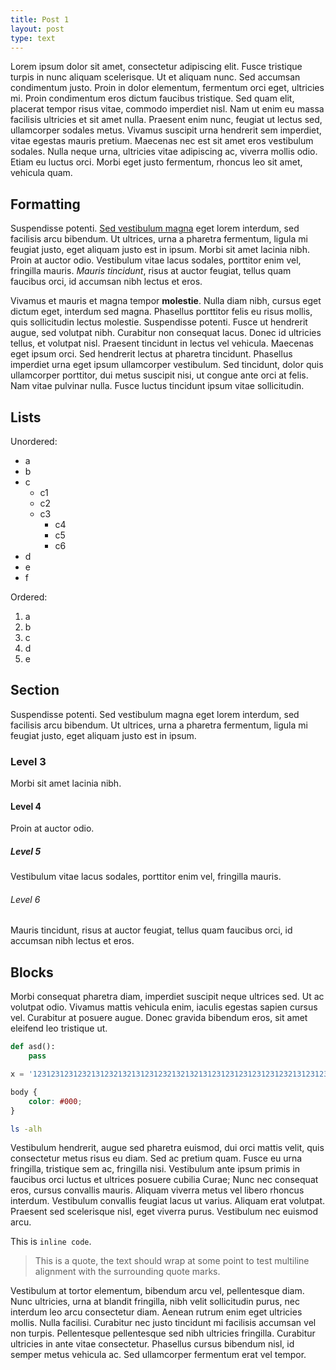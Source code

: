 ```yaml
---
title: Post 1
layout: post
type: text
---
```

Lorem ipsum dolor sit amet, consectetur adipiscing elit. Fusce
tristique turpis in nunc aliquam scelerisque. Ut et aliquam nunc. Sed accumsan
condimentum justo. Proin in dolor elementum, fermentum orci eget, ultricies mi.
Proin condimentum eros dictum faucibus tristique. Sed quam elit, placerat tempor
risus vitae, commodo imperdiet nisl. Nam ut enim eu massa facilisis ultricies et
sit amet nulla. Praesent enim nunc, feugiat ut lectus sed, ullamcorper sodales
metus. Vivamus suscipit urna hendrerit sem imperdiet, vitae egestas mauris
pretium. Maecenas nec est sit amet eros vestibulum sodales. Nulla neque urna,
ultricies vitae adipiscing ac, viverra mollis odio. Etiam eu luctus orci. Morbi
eget justo fermentum, rhoncus leo sit amet, vehicula quam.

Formatting
----------
Suspendisse potenti. [Sed vestibulum magna](http://www.google.com) eget lorem
interdum, sed facilisis arcu bibendum. Ut ultrices, urna a pharetra fermentum,
ligula mi feugiat justo, eget aliquam justo est in ipsum. Morbi sit amet lacinia
nibh. Proin at auctor odio. Vestibulum vitae lacus sodales, porttitor enim vel,
fringilla mauris. *Mauris tincidunt*, risus at auctor feugiat, tellus quam
faucibus orci, id accumsan nibh lectus et eros.

Vivamus et mauris et magna tempor __molestie__. Nulla diam nibh, cursus eget dictum
eget, interdum sed magna. Phasellus porttitor felis eu risus mollis, quis
sollicitudin lectus molestie. Suspendisse potenti. Fusce ut hendrerit augue, sed
volutpat nibh. Curabitur non consequat lacus. Donec id ultricies tellus, et
volutpat nisl. Praesent tincidunt in lectus vel vehicula. Maecenas eget ipsum
orci. Sed hendrerit lectus at pharetra tincidunt. Phasellus imperdiet urna eget
ipsum ullamcorper vestibulum. Sed tincidunt, dolor quis ullamcorper porttitor,
dui metus suscipit nisi, ut congue ante orci at felis. Nam vitae pulvinar nulla.
Fusce luctus tincidunt ipsum vitae sollicitudin.

Lists
-----
Unordered:
- a
- b
- c
  - c1
  - c2
  - c3
    - c4
    - c5
    - c6
- d
- e
- f

Ordered:
1. a
2. b
3. c
4. d
5. e

Section
-------
Suspendisse potenti. Sed vestibulum magna eget lorem interdum, sed facilisis
arcu bibendum. Ut ultrices, urna a pharetra fermentum, ligula mi feugiat justo,
eget aliquam justo est in ipsum.

### Level 3 ###
Morbi sit amet lacinia nibh.

#### Level 4 ####
Proin at auctor odio.

##### Level 5 #####
Vestibulum vitae lacus sodales, porttitor enim vel, fringilla mauris.

###### Level 6 ######
Mauris tincidunt, risus at auctor feugiat, tellus quam faucibus orci, id
accumsan nibh lectus et eros.

Blocks
-----
Morbi consequat pharetra diam, imperdiet suscipit neque ultrices sed. Ut ac
volutpat odio. Vivamus mattis vehicula enim, iaculis egestas sapien cursus vel.
Curabitur at posuere augue. Donec gravida bibendum eros, sit amet eleifend leo
tristique ut.

```python
def asd():
    pass

x = '12312312312321312321321312312321321321312312312312312312321312312312312312'
```

```CSS
body {
    color: #000;
}
```

```bash
ls -alh
```

Vestibulum hendrerit, augue sed pharetra euismod, dui orci mattis
velit, quis consectetur metus risus eu diam. Sed ac pretium quam. Fusce eu urna
fringilla, tristique sem ac, fringilla nisi. Vestibulum ante ipsum primis in
faucibus orci luctus et ultrices posuere cubilia Curae; Nunc nec consequat eros,
cursus convallis mauris. Aliquam viverra metus vel libero rhoncus interdum.
Vestibulum convallis feugiat lacus ut varius. Aliquam erat volutpat. Praesent
sed scelerisque nisl, eget viverra purus. Vestibulum nec euismod arcu.

This is `inline code`.

> This is a quote, the text should wrap at some point to test multiline
> alignment with the surrounding quote marks.

Vestibulum at tortor elementum, bibendum arcu vel, pellentesque diam. Nunc
ultricies, urna at blandit fringilla, nibh velit sollicitudin purus, nec
interdum leo arcu consectetur diam. Aenean rutrum enim eget ultricies mollis.
Nulla facilisi. Curabitur nec justo tincidunt mi facilisis accumsan vel non
turpis. Pellentesque pellentesque sed nibh ultricies fringilla. Curabitur
ultricies in ante vitae consectetur. Phasellus cursus bibendum nisl, id semper
metus vehicula ac. Sed ullamcorper fermentum erat vel tempor.
